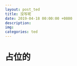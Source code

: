 ```yaml
---
layout: post_ted
title: 没写呢
date: 2019-04-18 00:00:00 +0800
description:
img:
categories: ted
---
```


# 占位的
